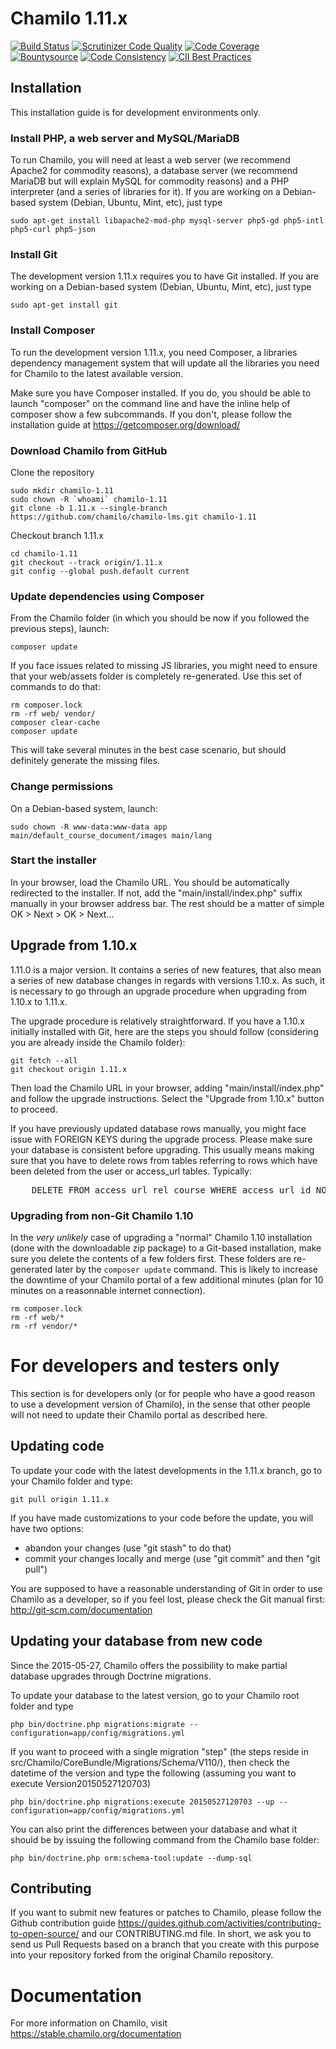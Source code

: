 # Chamilo 1.11.x

[![Build Status](https://travis-ci.org/chamilo/chamilo-lms.svg?branch=1.11.x)](https://travis-ci.org/chamilo/chamilo-lms)
[![Scrutinizer Code Quality](https://scrutinizer-ci.com/g/chamilo/chamilo-lms/badges/quality-score.png?b=1.11.x)](https://scrutinizer-ci.com/g/chamilo/chamilo-lms/?branch=1.11.x)
[![Code Coverage](https://scrutinizer-ci.com/g/chamilo/chamilo-lms/badges/coverage.png?b=1.11.x)](https://scrutinizer-ci.com/g/chamilo/chamilo-lms/?branch=1.11.x)
[![Bountysource](https://www.bountysource.com/badge/team?team_id=12439&style=raised)](https://www.bountysource.com/teams/chamilo?utm_source=chamilo&utm_medium=shield&utm_campaign=raised)
[![Code Consistency](https://squizlabs.github.io/PHP_CodeSniffer/analysis/chamilo/chamilo-lms/grade.svg)](http://squizlabs.github.io/PHP_CodeSniffer/analysis/chamilo/chamilo-lms/)
[![CII Best Practices](https://bestpractices.coreinfrastructure.org/projects/166/badge)](https://bestpractices.coreinfrastructure.org/projects/166)

## Installation

This installation guide is for development environments only.

### Install PHP, a web server and MySQL/MariaDB

To run Chamilo, you will need at least a web server (we recommend Apache2 for commodity reasons), a database server (we recommend MariaDB but will explain MySQL for commodity reasons) and a PHP interpreter (and a series of libraries for it). If you are working on a Debian-based system (Debian, Ubuntu, Mint, etc), just
type
```
sudo apt-get install libapache2-mod-php mysql-server php5-gd php5-intl php5-curl php5-json
```

### Install Git

The development version 1.11.x requires you to have Git installed. If you are working on a Debian-based system (Debian, Ubuntu, Mint, etc), just type
```
sudo apt-get install git
```

### Install Composer

To run the development version 1.11.x, you need Composer, a libraries dependency management system that will update all the libraries you need for Chamilo to the latest available version.

Make sure you have Composer installed. If you do, you should be able to launch "composer" on the command line and have the inline help of composer show a few subcommands. If you don't, please follow the installation guide at https://getcomposer.org/download/

### Download Chamilo from GitHub

Clone the repository

```
sudo mkdir chamilo-1.11
sudo chown -R `whoami` chamilo-1.11
git clone -b 1.11.x --single-branch https://github.com/chamilo/chamilo-lms.git chamilo-1.11
```

Checkout branch 1.11.x

```
cd chamilo-1.11
git checkout --track origin/1.11.x
git config --global push.default current
```

### Update dependencies using Composer

From the Chamilo folder (in which you should be now if you followed the previous steps), launch:

```
composer update
```

If you face issues related to missing JS libraries, you might need to ensure
that your web/assets folder is completely re-generated.
Use this set of commands to do that:
```
rm composer.lock
rm -rf web/ vendor/
composer clear-cache
composer update
```
This will take several minutes in the best case scenario, but should definitely
generate the missing files.

### Change permissions

On a Debian-based system, launch:
```
sudo chown -R www-data:www-data app main/default_course_document/images main/lang  
```

### Start the installer

In your browser, load the Chamilo URL. You should be automatically redirected 
to the installer. If not, add the "main/install/index.php" suffix manually in 
your browser address bar. The rest should be a matter of simple
 OK > Next > OK > Next...

## Upgrade from 1.10.x

1.11.0 is a major version. It contains a series of new features, that
also mean a series of new database changes in regards with versions 1.10.x. As 
such, it is necessary to go through an upgrade procedure when upgrading from 
1.10.x to 1.11.x.

The upgrade procedure is relatively straightforward. If you have a 1.10.x 
initially installed with Git, here are the steps you should follow 
(considering you are already inside the Chamilo folder):
```
git fetch --all
git checkout origin 1.11.x
```

Then load the Chamilo URL in your browser, adding "main/install/index.php" and 
follow the upgrade instructions. Select the "Upgrade from 1.10.x" button to 
proceed.

If you have previously updated database rows manually, you might face issue with
FOREIGN KEYS during the upgrade process. Please make sure your database is
consistent before upgrading. This usually means making sure that you have to delete
rows from tables referring to rows which have been deleted from the user or access_url tables.
Typically:
<pre>
    DELETE FROM access_url_rel_course WHERE access_url_id NOT IN (SELECT id FROM access_url);
</pre>

### Upgrading from non-Git Chamilo 1.10 ###

In the *very unlikely* case of upgrading a "normal" Chamilo 1.10 installation (done with the downloadable zip package) to a Git-based installation, make sure you delete the contents of a few folders first. These folders are re-generated later by the ```composer update``` command. This is likely to increase the downtime of your Chamilo portal of a few additional minutes (plan for 10 minutes on a reasonnable internet connection).

```
rm composer.lock
rm -rf web/*
rm -rf vendor/*
```


# For developers and testers only

This section is for developers only (or for people who have a good reason to use
a development version of Chamilo), in the sense that other people will not 
need to update their Chamilo portal as described here.

## Updating code

To update your code with the latest developments in the 1.11.x branch, go to
your Chamilo folder and type:
```
git pull origin 1.11.x
```
If you have made customizations to your code before the update, you will have
two options:
- abandon your changes (use "git stash" to do that)
- commit your changes locally and merge (use "git commit" and then "git pull")

You are supposed to have a reasonable understanding of Git in order to
use Chamilo as a developer, so if you feel lost, please check the Git manual
first: http://git-scm.com/documentation

## Updating your database from new code

Since the 2015-05-27, Chamilo offers the possibility to make partial database
upgrades through Doctrine migrations.

To update your database to the latest version, go to your Chamilo root folder
and type
```
php bin/doctrine.php migrations:migrate --configuration=app/config/migrations.yml
```

If you want to proceed with a single migration "step" (the steps reside in
src/Chamilo/CoreBundle/Migrations/Schema/V110/), then check the datetime of the
version and type the following (assuming you want to execute Version20150527120703)
```
php bin/doctrine.php migrations:execute 20150527120703 --up --configuration=app/config/migrations.yml
```

You can also print the differences between your database and what it should be by issuing the following command from the Chamilo base folder:
```
php bin/doctrine.php orm:schema-tool:update --dump-sql
```

## Contributing

If you want to submit new features or patches to Chamilo, please follow the
Github contribution guide https://guides.github.com/activities/contributing-to-open-source/
and our CONTRIBUTING.md file.
In short, we ask you to send us Pull Requests based on a branch that you create
with this purpose into your repository forked from the original Chamilo repository.

# Documentation
For more information on Chamilo, visit https://stable.chamilo.org/documentation
